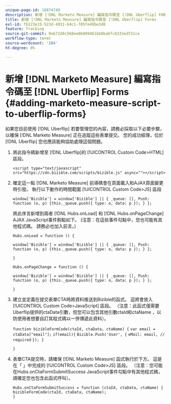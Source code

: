 ```yaml
---
unique-page-id: 18874749
description: 新增 [!DNL Marketo Measure] 編寫指令碼至 [!DNL Uberflip] FORMS - [!DNL Marketo Measure]
title: 新增 [!DNL Marketo Measure] 編寫指令碼至 [!DNL Uberflip] Forms
exl-id: fb123e15-523d-4931-b4c1-705fe49be3d0
feature: Tracking
source-git-commit: 9e672d0c568ee0b889461bb8ba6fc6333edf31ce
workflow-type: tm+mt
source-wordcount: '204'
ht-degree: 0%

---
```


# 新增 [!DNL Marketo Measure] 編寫指令碼至 [!DNL Uberflip] Forms {#adding-marketo-measure-script-to-uberflip-forms}

如果您目前使用 [!DNL Uberflip] 若要管理您的內容，請務必採取以下必要步驟，以確保 [!DNL Marketo Measure] 正在追蹤這些表單提交。 您的成功經理，位於 [!DNL Uberflip] 您也應該能夠協助處理這個問題。

1. 將此指令碼新增至 [!DNL Uberflip]的 [!UICONTROL Custom Code>HTML] 區段。

   `<script type="text/javascript" src="https://cdn.bizible.com/scripts/bizible.js" async=""></script>`

1. 確定這一點 [!DNL Marketo Measure] 前導碼會在頁面載入和AJAX頁面變更時引發。 執行以下動作的時間範圍 [!UICONTROL Custom Code>JS] 區段

   `window['Bizible'] = window['Bizible'] || { _queue: [], Push: function (o, p) {this._queue.push({ type: o, data: p }); } };`

   將此序言新增到兩者 [!DNL Hubs.onLoad] 和 [!DNL Hubs.onPageChange] AJAX JavaScript事件鉤點如下。 (注意：在這些事件勾點中，您也可能有其他程式碼。 請務必也加入前言。)

   `Hubs.onLoad = function () {`

   `window['Bizible'] = window['Bizible'] || { _queue: [], Push: function (o, p) {this._queue.push({ type: o, data: p }); } };`

   `}`

   `Hubs.onPageChange = function () {`

   `window['Bizible'] = window['Bizible'] || { _queue: [], Push: function (o, p) {this._queue.push({ type: o, data: p }); } };`

   `}`

1. 建立並定義在提交表單CTA時將資料推送到Bizible的函式。 這將會放入 [!UICONTROL Custom Code>JavaScript] 區段。 （注意：此函式僅需要Uberflip提供的ctaData引數，但您可以包含其他引數ctaId和ctaName ，以防使用者想要自訂其程式碼以一併傳遞此資料）。

   `function bizibleFormCode(ctaId, ctaData, ctaName) {`
   `var email = ctaData["email"];`
   `if(email){`
   `Bizible.Push('User', {`
   `eMail: email, // required`
   `}); }`

   `}`

1. 表單CTA提交時，請確保 [!DNL Marketo Measure] 函式執行於下方。 這是在「 」中完成的 [!UICONTROL Custom Code>JS] 區段。 （注意：您可能在Hubs.onCtaFormSubmitSuccess JavaScript事件勾點中有其他程式碼，請確定您也包含此函式呼叫）。

   `Hubs.onCtaFormSubmitSuccess = function (ctaId, ctaData, ctaName) {`
   `bizibleFormCode(ctaId, ctaData, ctaName);`\
   `}`
